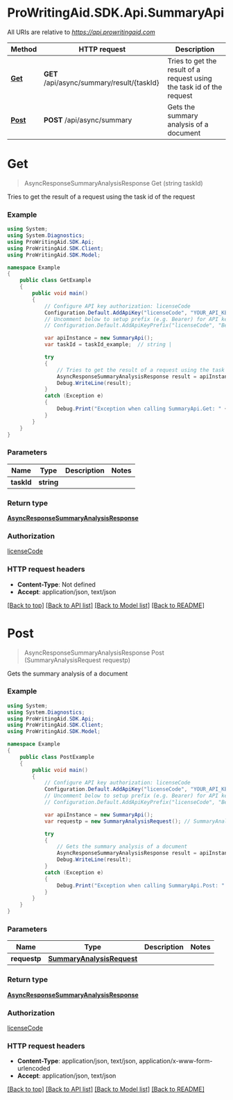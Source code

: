# ProWritingAid.SDK.Api.SummaryApi

All URIs are relative to *https://api.prowritingaid.com*

Method | HTTP request | Description
------------- | ------------- | -------------
[**Get**](SummaryApi.md#get) | **GET** /api/async/summary/result/{taskId} | Tries to get the result of a request using the task id of the request
[**Post**](SummaryApi.md#post) | **POST** /api/async/summary | Gets the summary analysis of a document


<a name="get"></a>
# **Get**
> AsyncResponseSummaryAnalysisResponse Get (string taskId)


Tries to get the result of a request using the task id of the request

### Example
```csharp
using System;
using System.Diagnostics;
using ProWritingAid.SDK.Api;
using ProWritingAid.SDK.Client;
using ProWritingAid.SDK.Model;

namespace Example
{
    public class GetExample
    {
        public void main()
        {
            // Configure API key authorization: licenseCode
            Configuration.Default.AddApiKey("licenseCode", "YOUR_API_KEY");
            // Uncomment below to setup prefix (e.g. Bearer) for API key, if needed
            // Configuration.Default.AddApiKeyPrefix("licenseCode", "Bearer");

            var apiInstance = new SummaryApi();
            var taskId = taskId_example;  // string | 

            try
            {
                // Tries to get the result of a request using the task id of the request
                AsyncResponseSummaryAnalysisResponse result = apiInstance.Get(taskId);
                Debug.WriteLine(result);
            }
            catch (Exception e)
            {
                Debug.Print("Exception when calling SummaryApi.Get: " + e.Message );
            }
        }
    }
}
```

### Parameters

Name | Type | Description  | Notes
------------- | ------------- | ------------- | -------------
 **taskId** | **string**|  | 

### Return type

[**AsyncResponseSummaryAnalysisResponse**](AsyncResponseSummaryAnalysisResponse.md)

### Authorization

[licenseCode](../README.md#licenseCode)

### HTTP request headers

 - **Content-Type**: Not defined
 - **Accept**: application/json, text/json

[[Back to top]](#) [[Back to API list]](../README.md#documentation-for-api-endpoints) [[Back to Model list]](../README.md#documentation-for-models) [[Back to README]](../README.md)

<a name="post"></a>
# **Post**
> AsyncResponseSummaryAnalysisResponse Post (SummaryAnalysisRequest requestp)


Gets the summary analysis of a document

### Example
```csharp
using System;
using System.Diagnostics;
using ProWritingAid.SDK.Api;
using ProWritingAid.SDK.Client;
using ProWritingAid.SDK.Model;

namespace Example
{
    public class PostExample
    {
        public void main()
        {
            // Configure API key authorization: licenseCode
            Configuration.Default.AddApiKey("licenseCode", "YOUR_API_KEY");
            // Uncomment below to setup prefix (e.g. Bearer) for API key, if needed
            // Configuration.Default.AddApiKeyPrefix("licenseCode", "Bearer");

            var apiInstance = new SummaryApi();
            var requestp = new SummaryAnalysisRequest(); // SummaryAnalysisRequest | 

            try
            {
                // Gets the summary analysis of a document
                AsyncResponseSummaryAnalysisResponse result = apiInstance.Post(requestp);
                Debug.WriteLine(result);
            }
            catch (Exception e)
            {
                Debug.Print("Exception when calling SummaryApi.Post: " + e.Message );
            }
        }
    }
}
```

### Parameters

Name | Type | Description  | Notes
------------- | ------------- | ------------- | -------------
 **requestp** | [**SummaryAnalysisRequest**](SummaryAnalysisRequest.md)|  | 

### Return type

[**AsyncResponseSummaryAnalysisResponse**](AsyncResponseSummaryAnalysisResponse.md)

### Authorization

[licenseCode](../README.md#licenseCode)

### HTTP request headers

 - **Content-Type**: application/json, text/json, application/x-www-form-urlencoded
 - **Accept**: application/json, text/json

[[Back to top]](#) [[Back to API list]](../README.md#documentation-for-api-endpoints) [[Back to Model list]](../README.md#documentation-for-models) [[Back to README]](../README.md)

